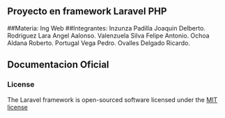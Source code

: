 ## Proyecto en framework Laravel PHP 
##Materia: Ing Web
##Integrantes:
Inzunza Padilla Joaquin Delberto.
Rodriguez Lara Angel Aalonso.
Valenzuela Silva Felipe Antonio.
Ochoa Aldana Roberto.
Portugal Vega Pedro.
Ovalles Delgado Ricardo.

## Documentacion Oficial

### License

The Laravel framework is open-sourced software licensed under the [MIT license](http://opensource.org/licenses/MIT)
